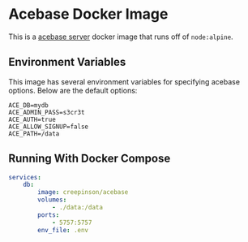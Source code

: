 # Acebase Docker Image

This is a [acebase server](https://www.npmjs.com/package/acebase-server) docker image that runs off of `node:alpine`.

## Environment Variables

This image has several environment variables for specifying acebase options. Below are the default options:

```dotenv
ACE_DB=mydb
ACE_ADMIN_PASS=s3cr3t
ACE_AUTH=true
ACE_ALLOW_SIGNUP=false
ACE_PATH=/data
```

## Running With Docker Compose

```yaml
services:
    db:
        image: creepinson/acebase
        volumes:
            - ./data:/data
        ports:
            - 5757:5757
        env_file: .env
```
